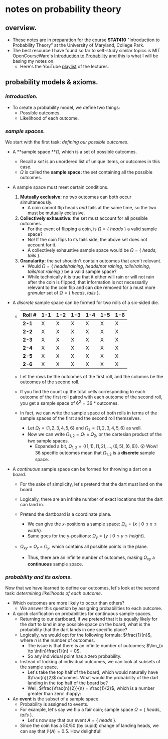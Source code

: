 # notes on probability theory

## overview.

-  These notes are in preparation for the course **STAT410** "Introduction to Probability Theory" at the University of Maryland, College Park.
- The best resource I have found so far to self-study similar topics is MIT OpenCourseWare's [Introduction to Probability](https://ocw.mit.edu/courses/res-6-012-introduction-to-probability-spring-2018/) and this is what I will be basing my notes on.
    - Here's the YouTube [playlist](https://www.youtube.com/playlist?list=PLUl4u3cNGP60hI9ATjSFgLZpbNJ7myAg6) of the lectures.

## probability models & axioms.

### *introduction.*

- To create a probability model, we define two things:
  - Possible outcomes.
  - Likelihood of each outcome.

### *sample spaces.*

We start with the first task: *defining our possible outcomes*.

- A **sample space **$\Omega$, which is a set of possible outcomes.

  - Recall a *set* is an unordered list of unique items, or outcomes in this case.
  - $\Omega$ is called the **sample space:** the set containing all the possible outcomes.

- A sample space must meet certain conditions.

  1. **Mutually exclusive:** no two outcomes can both occur simultaneously.
     - A coin cannot flip heads *and* tails at the same time, so the two must be mutually exclusive.
  2. **Collectively exhaustive:** the set must account for all possible outcomes. 
     - For the event of flipping a coin, is $\Omega = \{$ *heads* $\}$ a valid sample space?
     - No! If the coin flips to its tails side, the above set does not account for it.
     - A collectively exhaustive sample space would be $\Omega = \{$ *heads*$,$ *tails* $\}$.
  3. **Granularity:** the set shouldn't contain outcomes that aren't relevant.
     - Would $\Omega = \{$ *heads/raining*$,$ *heads/not raining*$,$ *tails/raining*$,$ *tails/not raining* $\}$ be a valid sample space?
     - While technically it is true that it either will rain or will not rain after the coin is flipped, that information is not necessarily relevant to the coin flip and can dbe removed for a must more *granular* set of $\Omega = \{$ *heads*$,$ *tails* $\}$.

- A *discrete* sample space can be formed for two rolls of a six-sided die.

  - | Roll #  | 1-1  | 1-2  | 1-3  | 1-4  | 1-5  | 1-6  |
    | ------- | ---- | ---- | ---- | ---- | ---- | ---- |
    | **2-1** | X    | X    | X    | X    | X    | X    |
    | **2-2** | X    | X    | X    | X    | X    | X    |
    | **2-3** | X    | X    | X    | X    | X    | X    |
    | **2-4** | X    | X    | X    | X    | X    | X    |
    | **2-5** | X    | X    | X    | X    | X    | X    |
    | **2-6** | X    | X    | X    | X    | X    | X    |

  - Let the rows be the outcomes of the first roll, and the columns be the outcomes of the second roll.

  - If you find the count up the total cells corresponding to each outcome of the first roll paired with each outcome of the second roll, you get a sample space of $6^2 = 36$ * outcomes.

  - In fact, we can write the sample space of both rolls in terms of the sample spaces of the first and the second roll themselves.

    - Let $\Omega_1 = \{1, 2, 3, 4, 5, 6\}$ and $\Omega_2 = \{1, 2, 3, 4, 5, 6\}$ as well.
    - Now we can write $\Omega_{1,2} = \Omega_1 \times \Omega_2$, or the cartesian product of the two sample spaces.
      - Expanded a bit, $\Omega_{1,2} = \{ (1, 1), (1, 2), \dots, (6, 5), (6, 6)\}$. :open_mouth: Wow! 36 specific outcomes mean that $\Omega_{1,2}$ is a **discrete** sample space.

- A *continuous* sample space can be formed for throwing a dart on a board.

  - For the sake of simplicity, let's pretend that the dart must land on the board.
  - Logically, there are an infinite number of exact locations that the dart can land in.
  - Pretend the dartboard is a coordinate plane.
    - We can give the $x$-positions a sample space: $\Omega_x = \{ x \mid 0 \leq x \leq width\}$.
    - Same goes for the y-positions: $\Omega_y = \{ y \mid 0 \leq y \leq height\}$.

  - $\Omega_{xy} = \Omega_x \times \Omega_y$, which contains all possible points in the plane.
    - Thus, there are an infinite number of outcomes, making $\Omega_{xy}$ a **continuous** sample space.


### *probability and its axioms.*

Now that we have learned to define our outcomes, let's look at the second task: *determining likelihoods of each outcome*. 

- Which outcomes are more likely to occur than others?
  - We answer this question by assigning probabilities to each outcome.
- A quick clarification on probabilities for continuous sample spaces.
  - Returning to our dartboard, if we pretend that it is equally likely for the dart to land in any possible space on the board, what is the probability that the dart lands in one specific place?
  - Logically, we would opt for the following formula: $\frac{1}{n}$, where $n$ is the number of outcomes.
    - The issue is that there is an infinite number of outcomes; $\lim_{x \to \infin}\frac{1}{n} = 0$. 
    - So any individual point has a zero probability.
  - Instead of looking at individual outcomes, we can look at subsets of the sample space.
    - Let's take the top half of the board, which would naturally have $\frac{n}{2}$ outcomes. What would the probability of the dart landing in the top half of the board be?
    - Well, $\frac{\frac{n}{2}}{n} = \frac{1}{2}$, which is a number greater than zero! :happy:
- An **event** is the subset of a sample space.
  - Probability is assigned to events.
  - For example, let's say we flip a fair coin; sample space $\Omega = \{$ *heads*$,$ *tails* $\}$.
    - Let's now say that our event $A = \{$ *heads* $\}$.
  - Since the coin has a 50/50 (by cupid) change of landing heads, we can say that $\mathbb{P}(A) = 0.5$. How delightful!
